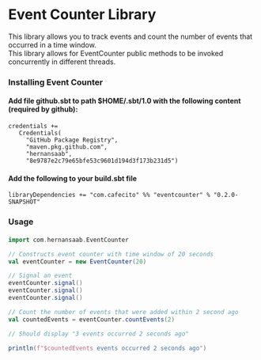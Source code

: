 # **Event Counter Library**
This library allows you to track events and count the number of events that occurred in a time window.  
This library allows for EventCounter public methods to be invoked concurrently in different threads.  


### Installing Event Counter

#### Add file github.sbt to path $HOME/.sbt/1.0 with the following content (required by github):
```
credentials +=
   Credentials(
     "GitHub Package Registry",
     "maven.pkg.github.com",
     "hernansaab",
     "8e9787e2c79e65bfe53c9601d194d3f173b231d5")
```
     
#### Add the following to your build.sbt file
`libraryDependencies += "com.cafecito" %% "eventcounter" % "0.2.0-SNAPSHOT"
`

### Usage
#### 
```scala
import com.hernansaab.EventCounter

// Constructs event counter with time window of 20 seconds
val eventCounter = new EventCounter(20)

// Signal an event
eventCounter.signal()
eventCounter.signal()
eventCounter.signal()

// Count the number of events that were added within 2 second ago
val countedEvents = eventCounter.countEvents(2)

// Should display "3 events occurred 2 seconds ago"  

println(f"$countedEvents events occurred 2 seconds ago")

```
